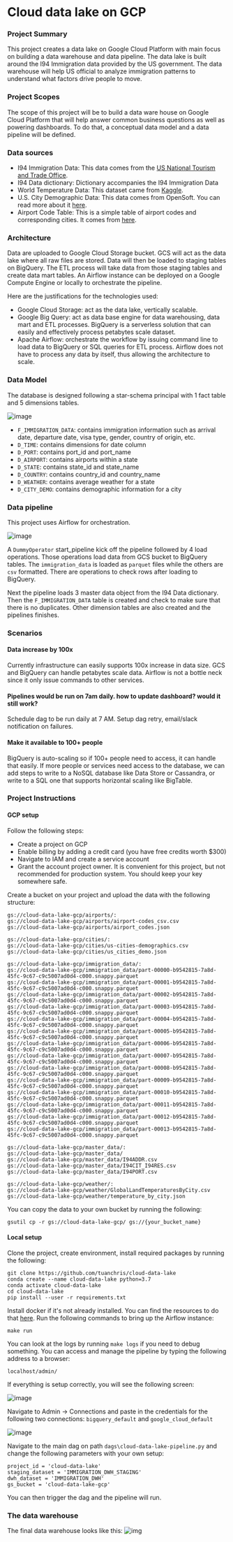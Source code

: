 # Cloud data lake on GCP
### Project Summary
This project creates a data lake on Google Cloud Platform with main focus on building a data warehouse and data pipeline. The data lake is built around the I94 Immigration data provided by the US government. The data warehouse will help US official to analyze immigration patterns to understand what factors drive people to move.

### Project Scopes
The scope of this project will be to build a data ware house on Google Cloud Platform that will help answer common business questions as well as powering dashboards. To do that, a conceptual data model and a data pipeline will be defined.

### Data sources
* I94 Immigration Data: This data comes from the [US National Tourism and Trade Office](https://travel.trade.gov/research/reports/i94/historical/2016.html).
* I94 Data dictionary: Dictionary accompanies the I94 Immigration Data
* World Temperature Data: This dataset came from [Kaggle](https://www.kaggle.com/berkeleyearth/climate-change-earth-surface-temperature-data).
* U.S. City Demographic Data: This data comes from OpenSoft. You can read more about it [here](https://public.opendatasoft.com/explore/dataset/us-cities-demographics/export/).
* Airport Code Table: This is a simple table of airport codes and corresponding cities. It comes from [here](https://datahub.io/core/airport-codes#data).

### Architecture
Data are uploaded to Google Cloud Storage bucket. GCS will act as the data lake where all raw files are stored. Data will then be loaded to staging tables on BigQuery. The ETL process will take data from those staging tables and create data mart tables. An Airflow instance can be deployed on a Google Compute Engine or locally to orchestrate the pipeline.

Here are the justifications for the technologies used:
* Google Cloud Storage: act as the data lake, vertically scalable.
* Google Big Query: act as data base engine for data warehousing, data mart and ETL processes. BigQuery is a serverless solution that can easily and effectively process petabytes scale dataset.
* Apache Airflow: orchestrate the workflow by issuing command line to load data to BigQuery or SQL queries for ETL process. Airflow does not have to process any data by itself, thus allowing the architecture to scale.

### Data Model
The database is designed following a star-schema principal with 1 fact table and 5 dimensions tables.

![image](./img/db_diagram.png)

* `F_IMMIGRATION_DATA`: contains immigration information such as arrival date, departure date, visa type, gender, country of origin, etc.
* `D_TIME`: contains dimensions for date column
* `D_PORT`: contains port_id and port_name
* `D_AIRPORT`: contains airports within a state
* `D_STATE`: contains state_id and state_name
* `D_COUNTRY`: contains country_id and country_name
* `D_WEATHER`: contains average weather for a state
* `D_CITY_DEMO`: contains demographic information for a city

### Data pipeline
This project uses Airflow for orchestration.

![image](./img/data_pipeline.png)

A `DummyOperator` start_pipeline kick off the pipeline followed by 4 load operations. Those operations load data from GCS bucket to BigQuery tables. The `immigration_data` is loaded as `parquet` files while the others are `csv` formatted. There are operations to check rows after loading to BigQuery.

Next the pipeline loads 3 master data object from the I94 Data dictionary. Then the `F_IMMIGRATION_DATA` table is created and check to make sure that there is no duplicates. Other dimension tables are also created and the pipelines finishes.

### Scenarios
#### Data increase by 100x
Currently infrastructure can easily supports 100x increase in data size. GCS and BigQuery can handle petabytes scale data. Airflow is not a bottle neck since it only issue commands to other services.

#### Pipelines would be run on 7am daily. how to update dashboard? would it still work?
Schedule dag to be run daily at 7 AM. Setup dag retry, email/slack notification on failures.

#### Make it available to 100+ people
BigQuery is auto-scaling so if 100+ people need to access, it can handle that easily. If more people or services need access to the database, we can add steps to write to a NoSQL database like Data Store or Cassandra, or write to a SQL one that supports horizontal scaling like BigTable.

### Project Instructions
#### GCP setup
Follow the following steps:
* Create a project on GCP
* Enable billing by adding a credit card (you have free credits worth $300)
* Navigate to IAM and create a service account
* Grant the account project owner. It is convenient for this project, but not recommended for production system. You should keep your key somewhere safe.

Create a bucket on your project and upload the data with the following structure:
```
gs://cloud-data-lake-gcp/airports/:
gs://cloud-data-lake-gcp/airports/airport-codes_csv.csv
gs://cloud-data-lake-gcp/airports/airport_codes.json

gs://cloud-data-lake-gcp/cities/:
gs://cloud-data-lake-gcp/cities/us-cities-demographics.csv
gs://cloud-data-lake-gcp/cities/us_cities_demo.json

gs://cloud-data-lake-gcp/immigration_data/:
gs://cloud-data-lake-gcp/immigration_data/part-00000-b9542815-7a8d-45fc-9c67-c9c5007ad0d4-c000.snappy.parquet
gs://cloud-data-lake-gcp/immigration_data/part-00001-b9542815-7a8d-45fc-9c67-c9c5007ad0d4-c000.snappy.parquet
gs://cloud-data-lake-gcp/immigration_data/part-00002-b9542815-7a8d-45fc-9c67-c9c5007ad0d4-c000.snappy.parquet
gs://cloud-data-lake-gcp/immigration_data/part-00003-b9542815-7a8d-45fc-9c67-c9c5007ad0d4-c000.snappy.parquet
gs://cloud-data-lake-gcp/immigration_data/part-00004-b9542815-7a8d-45fc-9c67-c9c5007ad0d4-c000.snappy.parquet
gs://cloud-data-lake-gcp/immigration_data/part-00005-b9542815-7a8d-45fc-9c67-c9c5007ad0d4-c000.snappy.parquet
gs://cloud-data-lake-gcp/immigration_data/part-00006-b9542815-7a8d-45fc-9c67-c9c5007ad0d4-c000.snappy.parquet
gs://cloud-data-lake-gcp/immigration_data/part-00007-b9542815-7a8d-45fc-9c67-c9c5007ad0d4-c000.snappy.parquet
gs://cloud-data-lake-gcp/immigration_data/part-00008-b9542815-7a8d-45fc-9c67-c9c5007ad0d4-c000.snappy.parquet
gs://cloud-data-lake-gcp/immigration_data/part-00009-b9542815-7a8d-45fc-9c67-c9c5007ad0d4-c000.snappy.parquet
gs://cloud-data-lake-gcp/immigration_data/part-00010-b9542815-7a8d-45fc-9c67-c9c5007ad0d4-c000.snappy.parquet
gs://cloud-data-lake-gcp/immigration_data/part-00011-b9542815-7a8d-45fc-9c67-c9c5007ad0d4-c000.snappy.parquet
gs://cloud-data-lake-gcp/immigration_data/part-00012-b9542815-7a8d-45fc-9c67-c9c5007ad0d4-c000.snappy.parquet
gs://cloud-data-lake-gcp/immigration_data/part-00013-b9542815-7a8d-45fc-9c67-c9c5007ad0d4-c000.snappy.parquet

gs://cloud-data-lake-gcp/master_data/:
gs://cloud-data-lake-gcp/master_data/
gs://cloud-data-lake-gcp/master_data/I94ADDR.csv
gs://cloud-data-lake-gcp/master_data/I94CIT_I94RES.csv
gs://cloud-data-lake-gcp/master_data/I94PORT.csv

gs://cloud-data-lake-gcp/weather/:
gs://cloud-data-lake-gcp/weather/GlobalLandTemperaturesByCity.csv
gs://cloud-data-lake-gcp/weather/temperature_by_city.json
```
You can copy the data to your own bucket by running the following:
```
gsutil cp -r gs://cloud-data-lake-gcp/ gs://{your_bucket_name}
```
#### Local setup
Clone the project, create environment, install required packages by running the following:

```
git clone https://github.com/tuanchris/cloud-data-lake
conda create --name cloud-data-lake python=3.7
conda activate cloud-data-lake
cd cloud-data-lake
pip install --user -r requirements.txt
```

Install docker if it's not already installed. You can find the resources to do that [here](https://docs.docker.com/install/). Run the following commands to bring up the Airflow instance:
```
make run
```
You can look at the logs by running `make logs` if you need to debug something. You can access and manage the pipeline by typing the following address to a browser:
```
localhost/admin/
```
If everything is setup correctly, you will see the following screen:

![image](./img/airflow-ui.png)

Navigate to Admin -> Connections and paste in the credentials for the following two connections: `bigquery_default` and `google_cloud_default`

![image](./img/connection.png)

Navigate to the main dag on path `dags\cloud-data-lake-pipeline.py` and
change the following parameters with your own setup:

```
project_id = 'cloud-data-lake'
staging_dataset = 'IMMIGRATION_DWH_STAGING'
dwh_dataset = 'IMMIGRATION_DWH'
gs_bucket = 'cloud-data-lake-gcp'
```

You can then trigger the dag and the pipeline will run.

### The data warehouse
The final data warehouse looks like this:
![img](/img/dwh.png)
